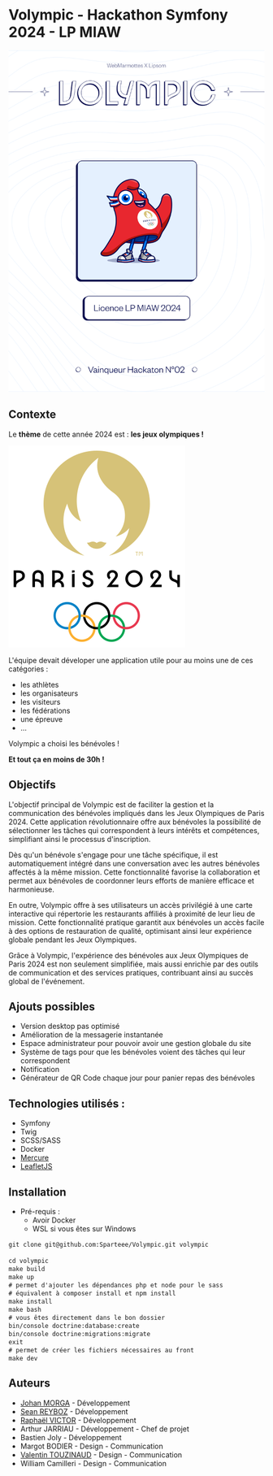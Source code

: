 # Volympic - Hackathon Symfony 2024 - LP MIAW

![Poster Volympic](images/posterVolympic.png)

## Contexte
Le **thème** de cette année 2024 est : **les jeux olympiques !**

![JO Paris 2024](images/LogoJOParis2024.svg)

L'équipe devait déveloper une application utile pour au moins une de ces catégories :
- les athlètes 
- les organisateurs
- les visiteurs
- les fédérations
- une épreuve
- ...

Volympic a choisi les bénévoles !

**Et tout ça en moins de 30h !**

## Objectifs

L'objectif principal de Volympic est de faciliter la gestion et la communication des bénévoles impliqués dans les Jeux Olympiques de Paris 2024. Cette application révolutionnaire offre aux bénévoles la possibilité de sélectionner les tâches qui correspondent à leurs intérêts et compétences, simplifiant ainsi le processus d'inscription.

Dès qu'un bénévole s'engage pour une tâche spécifique, il est automatiquement intégré dans une conversation avec les autres bénévoles affectés à la même mission. Cette fonctionnalité favorise la collaboration et permet aux bénévoles de coordonner leurs efforts de manière efficace et harmonieuse.

En outre, Volympic offre à ses utilisateurs un accès privilégié à une carte interactive qui répertorie les restaurants affiliés à proximité de leur lieu de mission. Cette fonctionnalité pratique garantit aux bénévoles un accès facile à des options de restauration de qualité, optimisant ainsi leur expérience globale pendant les Jeux Olympiques.

Grâce à Volympic, l'expérience des bénévoles aux Jeux Olympiques de Paris 2024 est non seulement simplifiée, mais aussi enrichie par des outils de communication et des services pratiques, contribuant ainsi au succès global de l'événement.

## Ajouts possibles
 - Version desktop pas optimisé
 - Amélioration de la messagerie instantanée
 - Espace administrateur pour pouvoir avoir une gestion globale du site
 - Système de tags pour que les bénévoles voient des tâches qui leur correspondent
 - Notification
 - Générateur de QR Code chaque jour pour panier repas des bénévoles


## Technologies utilisés : 
   - Symfony
   - Twig
   - SCSS/SASS
   - Docker
   - [Mercure](https://symfony.com/components/Mercure)
   - [LeafletJS](https://leafletjs.com/)

## Installation
- Pré-requis :
   - Avoir Docker
   - WSL si vous êtes sur Windows

```shell
git clone git@github.com:Sparteee/Volympic.git volympic

cd volympic
make build
make up
# permet d'ajouter les dépendances php et node pour le sass
# équivalent à composer install et npm install
make install
make bash
# vous êtes directement dans le bon dossier
bin/console doctrine:database:create
bin/console doctrine:migrations:migrate
exit
# permet de créer les fichiers nécessaires au front
make dev
```

## Auteurs

 - [Johan MORGA](https://github.com/JohanMorga) - Développement
 - [Sean REYBOZ](https://github.com/SeanReyboz/) - Développement
 - [Raphaël VICTOR](https://github.com/Sparteee) - Développement
 - Arthur JARRIAU - Développement - Chef de projet
 - Bastien Joly - Développement
 - Margot BODIER - Design - Communication
 - [Valentin TOUZINAUD](https://github.com/ValentinTouzinaud) - Design - Communication
 - William Camilleri - Design - Communication
